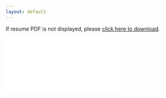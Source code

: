 ```yaml
---
layout: default
---
```

If resume PDF is not displayed, please <a href="{% link assets/documents/Auriemma_Miranda_Resume_GAMEDES-MS.pdf %}">click here to download</a>.
<!-- REMEMBER TO CHANGE BOTH LINKS HERE -->
<embed class="pdf" src="{% link assets/documents/Auriemma_Miranda_Resume_GAMEDES-MS.pdf %}" type="application/pdf">
<!-- i did try to make the link a config variable, but it broke and i just dont have time to figure it out -->
